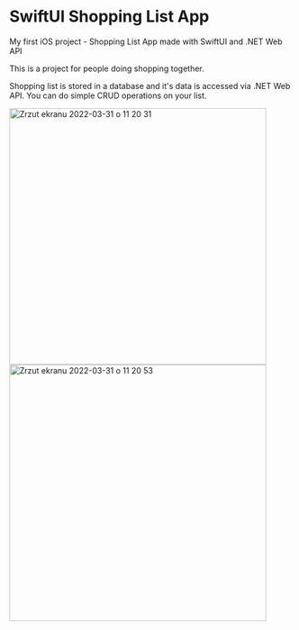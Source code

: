 # SwiftUI Shopping List App
My first iOS project - Shopping List App made with SwiftUI and .NET Web API

This is a project for people doing shopping together. 

Shopping list is stored in a database and it's data is accessed via .NET Web API. You can do simple CRUD operations on your list.

<img width="456" alt="Zrzut ekranu 2022-03-31 o 11 20 31" src="https://user-images.githubusercontent.com/66919607/161023499-9e3bf644-3017-46d8-aff3-d017e51ef0f7.png">
<img width="456" alt="Zrzut ekranu 2022-03-31 o 11 20 53" src="https://user-images.githubusercontent.com/66919607/161023536-cfa081e7-5ce9-4cfc-9187-b6586dc0f4ec.png">
